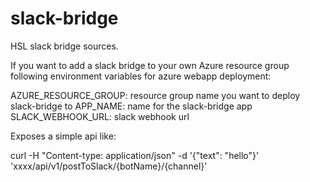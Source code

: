# slack-bridge
HSL slack bridge sources.


If you want to add a slack bridge to your own Azure resource group following environment variables for azure webapp deployment:

AZURE_RESOURCE_GROUP: resource group name you want to deploy slack-bridge to
APP_NAME: name for the slack-bridge app
SLACK_WEBHOOK_URL: slack webhook url

Exposes a simple api like:

curl -H "Content-type: application/json" -d '{"text": "hello"}' 'xxxx/api/v1/postToSlack/{botName}/{channel}'
